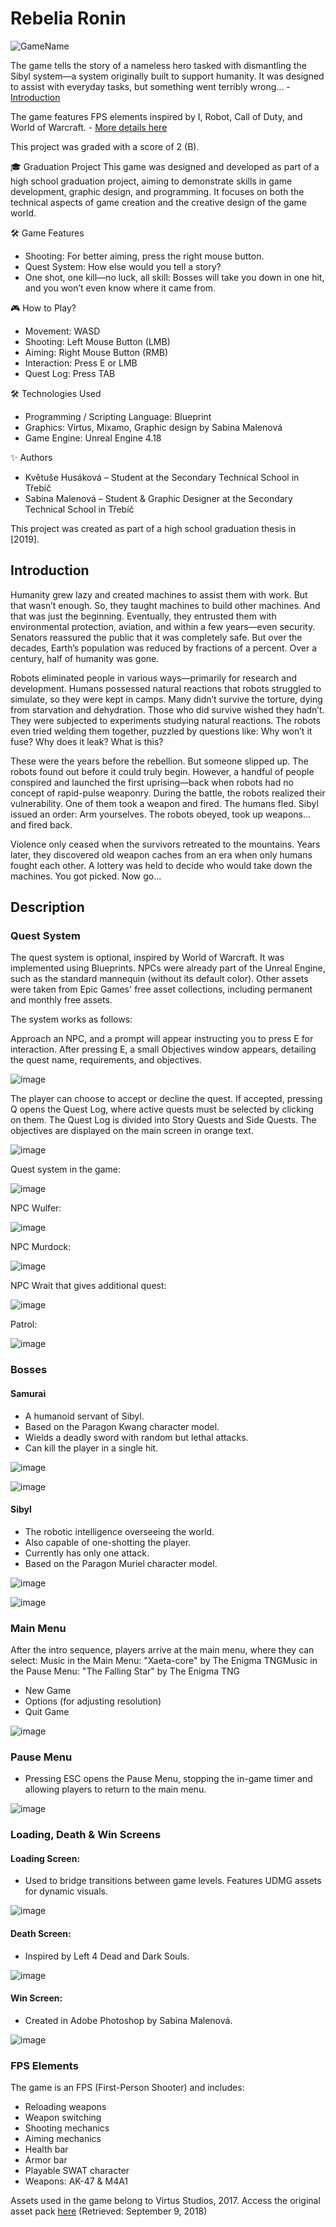 # Rebelia Ronin

![GameName](https://user-images.githubusercontent.com/42646031/151656394-9755f47b-04e7-4923-ac37-58f2bd688dea.png)

The game tells the story of a nameless hero tasked with dismantling the Sibyl system—a system originally built to support humanity. It was designed to assist with everyday tasks, but something went terribly wrong... - [Introduction](#Introduction)

The game features FPS elements inspired by I, Robot, Call of Duty, and World of Warcraft. - [More details here](#Description)

This project was graded with a score of 2 (B).

🎓 Graduation Project
This game was designed and developed as part of a high school graduation project, aiming to demonstrate skills in game development, graphic design, and programming. It focuses on both the technical aspects of game creation and the creative design of the game world.

🛠️ Game Features
 - Shooting: For better aiming, press the right mouse button.
 - Quest System: How else would you tell a story?
 - One shot, one kill—no luck, all skill: Bosses will take you down in one hit, and you won’t even know where it came from.

🎮 How to Play?
 - Movement: WASD
 - Shooting: Left Mouse Button (LMB)
 - Aiming: Right Mouse Button (RMB)
 - Interaction: Press E or LMB
 - Quest Log: Press TAB

🛠️ Technologies Used
 - Programming / Scripting Language: Blueprint
 - Graphics: Virtus, Mixamo, Graphic design by Sabina Malenová
 - Game Engine: Unreal Engine 4.18

✨ Authors
- Květuše Husáková – Student at the Secondary Technical School in Třebíč
- Sabina Malenová – Student & Graphic Designer at the Secondary Technical School in Třebíč

This project was created as part of a high school graduation thesis in [2019].

## Introduction

Humanity grew lazy and created machines to assist them with work. But that wasn’t enough. So, they taught machines to build other machines. And that was just the beginning. Eventually, they entrusted them with environmental protection, aviation, and within a few years—even security. Senators reassured the public that it was completely safe. But over the decades, Earth’s population was reduced by fractions of a percent. Over a century, half of humanity was gone.

Robots eliminated people in various ways—primarily for research and development. Humans possessed natural reactions that robots struggled to simulate, so they were kept in camps. Many didn’t survive the torture, dying from starvation and dehydration. Those who did survive wished they hadn’t. They were subjected to experiments studying natural reactions. The robots even tried welding them together, puzzled by questions like: Why won’t it fuse? Why does it leak? What is this?

These were the years before the rebellion. But someone slipped up. The robots found out before it could truly begin. However, a handful of people conspired and launched the first uprising—back when robots had no concept of rapid-pulse weaponry. During the battle, the robots realized their vulnerability. One of them took a weapon and fired. The humans fled. Sibyl issued an order: Arm yourselves. The robots obeyed, took up weapons... and fired back.

Violence only ceased when the survivors retreated to the mountains. Years later, they discovered old weapon caches from an era when only humans fought each other. A lottery was held to decide who would take down the machines. You got picked. Now go...

## Description

### Quest System

The quest system is optional, inspired by World of Warcraft. It was implemented using Blueprints. NPCs were already part of the Unreal Engine, such as the standard mannequin (without its default color). Other assets were taken from Epic Games' free asset collections, including permanent and monthly free assets.

The system works as follows:

Approach an NPC, and a prompt will appear instructing you to press E for interaction.
After pressing E, a small Objectives window appears, detailing the quest name, requirements, and objectives.

![image](https://user-images.githubusercontent.com/42646031/111865608-604a0580-8968-11eb-8baf-44053518792d.png)

The player can choose to accept or decline the quest. If accepted, pressing Q opens the Quest Log, where active quests must be selected by clicking on them.
The Quest Log is divided into Story Quests and Side Quests. The objectives are displayed on the main screen in orange text.

![image](https://user-images.githubusercontent.com/42646031/111865627-748e0280-8968-11eb-8deb-c69487506b18.png)

Quest system in the game:

![image](https://user-images.githubusercontent.com/42646031/111865636-7c4da700-8968-11eb-89c2-bc952bb0df5c.png)

NPC Wulfer:

![image](https://user-images.githubusercontent.com/42646031/111865636-7c4da700-8968-11eb-89c2-bc952bb0df5c.png)

NPC Murdock:

![image](https://user-images.githubusercontent.com/42646031/111865649-8bccf000-8968-11eb-9cbb-9185b3fadef6.png)

NPC Wrait that gives additional quest:

![image](https://user-images.githubusercontent.com/42646031/111865655-94252b00-8968-11eb-9824-edfef7b591c7.png)

Patrol:

![image](https://user-images.githubusercontent.com/42646031/111865666-9b4c3900-8968-11eb-9a36-b1826f3e49cb.png)

### Bosses

#### Samurai

 - A humanoid servant of Sibyl.
 - Based on the Paragon Kwang character model.
 - Wields a deadly sword with random but lethal attacks.
 - Can kill the player in a single hit.

![image](https://user-images.githubusercontent.com/42646031/111865496-a18de580-8967-11eb-99fe-a19c86ce1e26.png)

![image](https://user-images.githubusercontent.com/42646031/111865500-aeaad480-8967-11eb-9409-84fc774d4ed8.png)

#### Sibyl

- The robotic intelligence overseeing the world.
- Also capable of one-shotting the player.
- Currently has only one attack.
- Based on the Paragon Muriel character model.
  
![image](https://user-images.githubusercontent.com/42646031/111865518-d601a180-8967-11eb-99d1-1bc95dc89587.png)

![image](https://user-images.githubusercontent.com/42646031/111865521-ddc14600-8967-11eb-8a8a-674a774f8889.png)



### Main Menu

After the intro sequence, players arrive at the main menu, where they can select:
Music in the Main Menu: "Xaeta-core" by The Enigma TNGMusic in the Pause Menu: "The Falling Star" by The Enigma TNG
- New Game
- Options (for adjusting resolution)
- Quit Game

![image](https://user-images.githubusercontent.com/42646031/111865457-5a075980-8967-11eb-8ca4-cf77402fc45d.png)

### Pause Menu

- Pressing ESC opens the Pause Menu, stopping the in-game timer and allowing players to return to the main menu.

![image](https://user-images.githubusercontent.com/42646031/111865414-16aceb00-8967-11eb-9844-be28d3d5700c.png)

### Loading, Death & Win Screens

#### Loading Screen: 
 - Used to bridge transitions between game levels. Features UDMG assets for dynamic visuals.

![image](https://user-images.githubusercontent.com/42646031/111865283-6dfe8b80-8966-11eb-8b64-d78660e67e6d.png)

#### Death Screen: 
 - Inspired by Left 4 Dead and Dark Souls.

![image](https://user-images.githubusercontent.com/42646031/111865288-7bb41100-8966-11eb-8a03-f1a88369459f.png)

#### Win Screen: 
- Created in Adobe Photoshop by Sabina Malenová.
  
![image](https://user-images.githubusercontent.com/42646031/111865294-84a4e280-8966-11eb-85f0-2eef90fa9e2a.png)

### FPS Elements

The game is an FPS (First-Person Shooter) and includes:

 - Reloading weapons
 - Weapon switching
 - Shooting mechanics
 - Aiming mechanics
 - Health bar
 - Armor bar
 - Playable SWAT character
 - Weapons: AK-47 & M4A1

Assets used in the game belong to Virtus Studios, 2017.
Access the original asset pack [here](https://drive.google.com/file/d/1TEHLeQG094UkoPOU-gxlPx52ObJysXx23/view) (Retrieved: September 9, 2018)



